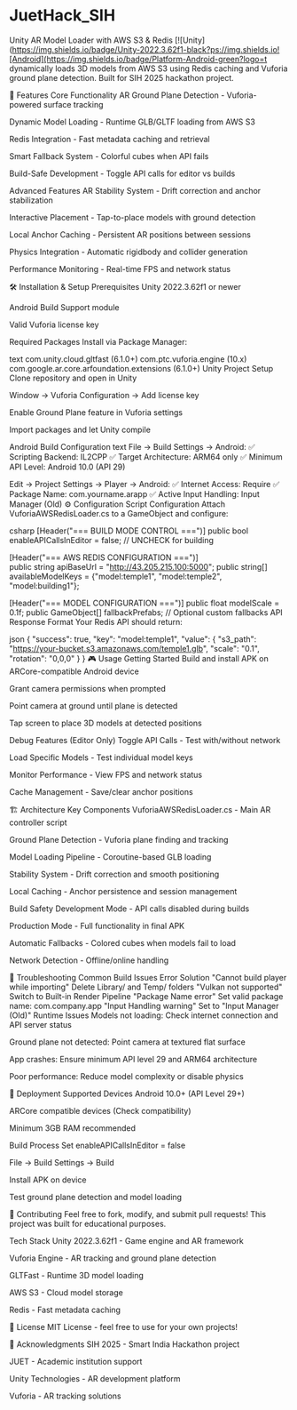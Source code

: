 # JuetHack_SIH
Unity AR Model Loader with AWS S3 & Redis
[![Unity](https://img.shields.io/badge/Unity-2022.3.62f1-black?ps://img.shields.io![Android](https://img.shields.io/badge/Platform-Android-green?logo=t dynamically loads 3D models from AWS S3 using Redis caching and Vuforia ground plane detection. Built for SIH 2025 hackathon project.

🚀 Features
Core Functionality
AR Ground Plane Detection - Vuforia-powered surface tracking

Dynamic Model Loading - Runtime GLB/GLTF loading from AWS S3

Redis Integration - Fast metadata caching and retrieval

Smart Fallback System - Colorful cubes when API fails

Build-Safe Development - Toggle API calls for editor vs builds

Advanced Features
AR Stability System - Drift correction and anchor stabilization

Interactive Placement - Tap-to-place models with ground detection

Local Anchor Caching - Persistent AR positions between sessions

Physics Integration - Automatic rigidbody and collider generation

Performance Monitoring - Real-time FPS and network status

🛠 Installation & Setup
Prerequisites
Unity 2022.3.62f1 or newer

Android Build Support module

Valid Vuforia license key

Required Packages
Install via Package Manager:

text
com.unity.cloud.gltfast (6.1.0+)
com.ptc.vuforia.engine (10.x)  
com.google.ar.core.arfoundation.extensions (6.1.0+)
Unity Project Setup
Clone repository and open in Unity

Window → Vuforia Configuration → Add license key

Enable Ground Plane feature in Vuforia settings

Import packages and let Unity compile

Android Build Configuration
text
File → Build Settings → Android:
✅ Scripting Backend: IL2CPP
✅ Target Architecture: ARM64 only
✅ Minimum API Level: Android 10.0 (API 29)

Edit → Project Settings → Player → Android:
✅ Internet Access: Require
✅ Package Name: com.yourname.arapp
✅ Active Input Handling: Input Manager (Old)
⚙️ Configuration
Script Configuration
Attach VuforiaAWSRedisLoader.cs to a GameObject and configure:

csharp
[Header("=== BUILD MODE CONTROL ===")]
public bool enableAPICallsInEditor = false; // UNCHECK for building

[Header("=== AWS REDIS CONFIGURATION ===")]  
public string apiBaseUrl = "http://43.205.215.100:5000";
public string[] availableModelKeys = {"model:temple1", "model:temple2", "model:building1"};

[Header("=== MODEL CONFIGURATION ===")]
public float modelScale = 0.1f;
public GameObject[] fallbackPrefabs; // Optional custom fallbacks
API Response Format
Your Redis API should return:

json
{
  "success": true,
  "key": "model:temple1", 
  "value": {
    "s3_path": "https://your-bucket.s3.amazonaws.com/temple1.glb",
    "scale": "0.1",
    "rotation": "0,0,0"
  }
}
🎮 Usage
Getting Started
Build and install APK on ARCore-compatible Android device

Grant camera permissions when prompted

Point camera at ground until plane is detected

Tap screen to place 3D models at detected positions

Debug Features (Editor Only)
Toggle API Calls - Test with/without network

Load Specific Models - Test individual model keys

Monitor Performance - View FPS and network status

Cache Management - Save/clear anchor positions

🏗 Architecture
Key Components
VuforiaAWSRedisLoader.cs - Main AR controller script

Ground Plane Detection - Vuforia plane finding and tracking

Model Loading Pipeline - Coroutine-based GLB loading

Stability System - Drift correction and smooth positioning

Local Caching - Anchor persistence and session management

Build Safety
Development Mode - API calls disabled during builds

Production Mode - Full functionality in final APK

Automatic Fallbacks - Colored cubes when models fail to load

Network Detection - Offline/online handling

🔧 Troubleshooting
Common Build Issues
Error	Solution
"Cannot build player while importing"	Delete Library/ and Temp/ folders
"Vulkan not supported"	Switch to Built-in Render Pipeline
"Package Name error"	Set valid package name: com.company.app
"Input Handling warning"	Set to "Input Manager (Old)"
Runtime Issues
Models not loading: Check internet connection and API server status

Ground plane not detected: Point camera at textured flat surface

App crashes: Ensure minimum API level 29 and ARM64 architecture

Poor performance: Reduce model complexity or disable physics

📱 Deployment
Supported Devices
Android 10.0+ (API Level 29+)

ARCore compatible devices (Check compatibility)

Minimum 3GB RAM recommended

Build Process
Set enableAPICallsInEditor = false

File → Build Settings → Build

Install APK on device

Test ground plane detection and model loading

🤝 Contributing
Feel free to fork, modify, and submit pull requests! This project was built for educational purposes.

Tech Stack
Unity 2022.3.62f1 - Game engine and AR framework

Vuforia Engine - AR tracking and ground plane detection

GLTFast - Runtime 3D model loading

AWS S3 - Cloud model storage

Redis - Fast metadata caching

📄 License
MIT License - feel free to use for your own projects!

🙏 Acknowledgments
SIH 2025 - Smart India Hackathon project

JUET - Academic institution support

Unity Technologies - AR development platform

Vuforia - AR tracking solutions

